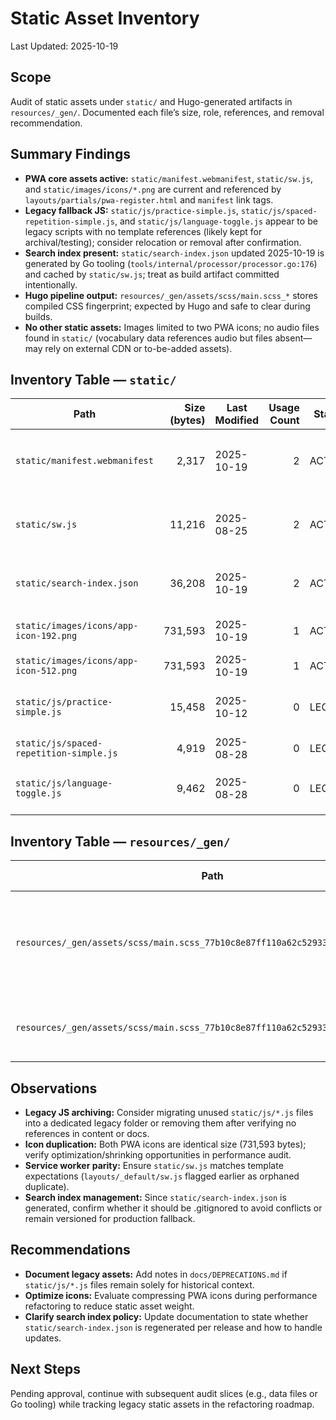 # Static Asset Inventory

Last Updated: 2025-10-19

## Scope

Audit of static assets under `static/` and Hugo-generated artifacts in `resources/_gen/`. Documented each file’s size, role, references, and removal recommendation.

## Summary Findings

- **PWA core assets active:** `static/manifest.webmanifest`, `static/sw.js`, and `static/images/icons/*.png` are current and referenced by `layouts/partials/pwa-register.html` and `manifest` link tags.
- **Legacy fallback JS:** `static/js/practice-simple.js`, `static/js/spaced-repetition-simple.js`, and `static/js/language-toggle.js` appear to be legacy scripts with no template references (likely kept for archival/testing); consider relocation or removal after confirmation.
- **Search index present:** `static/search-index.json` updated 2025-10-19 is generated by Go tooling (`tools/internal/processor/processor.go:176`) and cached by `static/sw.js`; treat as build artifact committed intentionally.
- **Hugo pipeline output:** `resources/_gen/assets/scss/main.scss_*` stores compiled CSS fingerprint; expected by Hugo and safe to clear during builds.
- **No other static assets:** Images limited to two PWA icons; no audio files found in `static/` (vocabulary data references audio but files absent—may rely on external CDN or to-be-added assets).

## Inventory Table — `static/`

| Path | Size (bytes) | Last Modified | Usage Count | Status | Removal Recommendation | Impact Notes |
| --- | ---: | --- | ---: | --- | --- | --- |
| `static/manifest.webmanifest` | 2,317 | 2025-10-19 | 2 | ACTIVE | NO | Linked in `layouts/_default/baseof.html` and `layouts/partials/pwa-register.html`; essential for PWA install metadata. |
| `static/sw.js` | 11,216 | 2025-08-25 | 2 | ACTIVE | NO | Registered by `assets/js/app.js` and `layouts/partials/pwa-register.html`; powers runtime caching. |
| `static/search-index.json` | 36,208 | 2025-10-19 | 2 | ACTIVE | NO | Cached by service worker and consumed by search modules; generated by Go toolchain. |
| `static/images/icons/app-icon-192.png` | 731,593 | 2025-10-19 | 1 | ACTIVE | NO | Referenced in `manifest.webmanifest` for PWA icon. |
| `static/images/icons/app-icon-512.png` | 731,593 | 2025-10-19 | 1 | ACTIVE | NO | Referenced in `manifest.webmanifest`. |
| `static/js/practice-simple.js` | 15,458 | 2025-10-12 | 0 | LEGACY | MAYBE | No template references; likely earlier simplified practice script. Confirm before removal or move to `archive/`. |
| `static/js/spaced-repetition-simple.js` | 4,919 | 2025-08-28 | 0 | LEGACY | MAYBE | Legacy SM-2 helper; unused in production templates. |
| `static/js/language-toggle.js` | 9,462 | 2025-08-28 | 0 | LEGACY | MAYBE | Possibly superseded by `assets/js/language-toggle.js`; confirm no external references. |

## Inventory Table — `resources/_gen/`

| Path | Size (bytes) | Last Modified | Status | Notes |
| --- | ---: | --- | --- | --- |
| `resources/_gen/assets/scss/main.scss_77b10c8e87ff110a62c52933fe3f7f11.content` | 87,800 | 2025-10-19 | BUILD OUTPUT | Compiled CSS artifact generated by Hugo; safe to clean with `hugo --gc`. |
| `resources/_gen/assets/scss/main.scss_77b10c8e87ff110a62c52933fe3f7f11.json` | 194 | 2025-10-19 | BUILD OUTPUT | Fingerprint metadata for the compiled CSS. |

## Observations

- **Legacy JS archiving:** Consider migrating unused `static/js/*.js` files into a dedicated legacy folder or removing them after verifying no references in content or docs.
- **Icon duplication:** Both PWA icons are identical size (731,593 bytes); verify optimization/shrinking opportunities in performance audit.
- **Service worker parity:** Ensure `static/sw.js` matches template expectations (`layouts/_default/sw.js` flagged earlier as orphaned duplicate).
- **Search index management:** Since `static/search-index.json` is generated, confirm whether it should be .gitignored to avoid conflicts or remain versioned for production fallback.

## Recommendations

- **Document legacy assets:** Add notes in `docs/DEPRECATIONS.md` if `static/js/*.js` files remain solely for historical context.
- **Optimize icons:** Evaluate compressing PWA icons during performance refactoring to reduce static asset weight.
- **Clarify search index policy:** Update documentation to state whether `static/search-index.json` is regenerated per release and how to handle updates.

## Next Steps

Pending approval, continue with subsequent audit slices (e.g., data files or Go tooling) while tracking legacy static assets in the refactoring roadmap.
